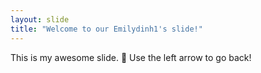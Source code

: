 ```yaml
---
layout: slide
title: "Welcome to our Emilydinh1's slide!"
---
```

This is my awesome slide. :tada:
Use the left arrow to go back!

